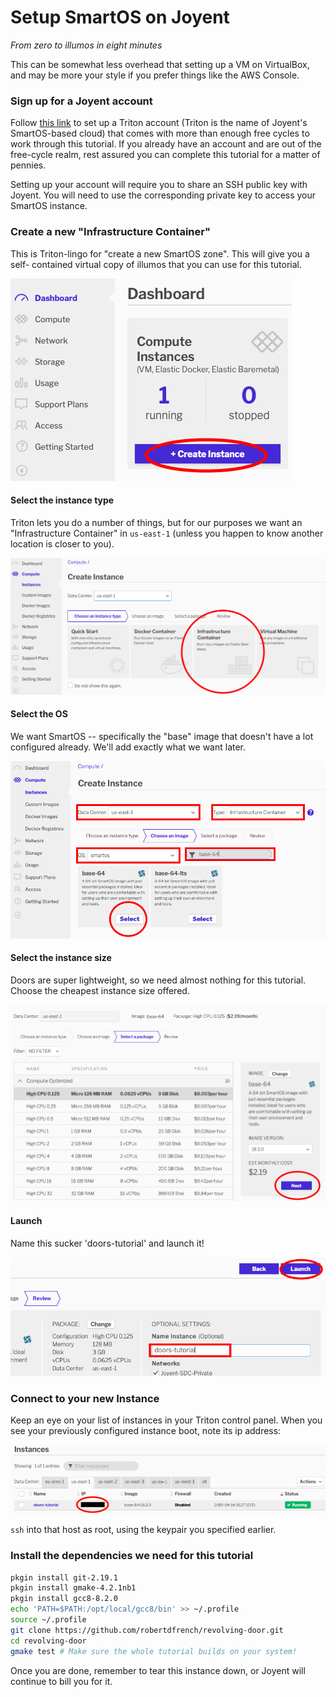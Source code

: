 # Setup SmartOS on Joyent
*From zero to illumos in eight minutes*

This can be somewhat less overhead that setting up a VM on VirtualBox, and may
be more your style if you prefer things like the AWS Console.

### Sign up for a Joyent account
Follow [this link](https://lpage.joyent.com/Triton-Free-Trial.html) to set up a
Triton account (Triton is the name of Joyent's SmartOS-based cloud) that comes
with more than enough free cycles to work through this tutorial. If you already
have an account and are out of the free-cycle realm, rest assured you can
complete this tutorial for a matter of pennies.

Setting up your account will require you to share an SSH public key with Joyent.
You will need to use the corresponding private key to access your SmartOS
instance.

### Create a new "Infrastructure Container"
This is Triton-lingo for "create a new SmartOS zone". This will give you a self-
contained virtual copy of illumos that you can use for this tutorial.

![create-instance](create-instance.png)

#### Select the instance type
Triton lets you do a number of things, but for our purposes we want an
"Infrastructure Container" in `us-east-1` (unless you happen to know another
location is closer to you).

![infrastructure-container](infrastructure-container.png)

#### Select the OS
We want SmartOS -- specifically the "base" image that doesn't have a lot
configured already. We'll add exactly what we want later.

![smartos](smartos.png)

#### Select the instance size
Doors are super lightweight, so we need almost nothing for this tutorial. Choose
the cheapest instance size offered.

![cheap](cheap.png)

#### Launch
Name this sucker 'doors-tutorial' and launch it!

![launch](launch.png)

### Connect to your new Instance
Keep an eye on your list of instances in your Triton control panel. When you see
your previously configured instance boot, note its ip address:

![list](list.png)

`ssh` into that host as root, using the keypair you specified earlier.

### Install the dependencies we need for this tutorial
```bash
pkgin install git-2.19.1
pkgin install gmake-4.2.1nb1
pkgin install gcc8-8.2.0
echo 'PATH=$PATH:/opt/local/gcc8/bin' >> ~/.profile
source ~/.profile
git clone https://github.com/robertdfrench/revolving-door.git
cd revolving-door
gmake test # Make sure the whole tutorial builds on your system!
```

Once you are done, remember to tear this instance down, or Joyent will continue
to bill you for it.
